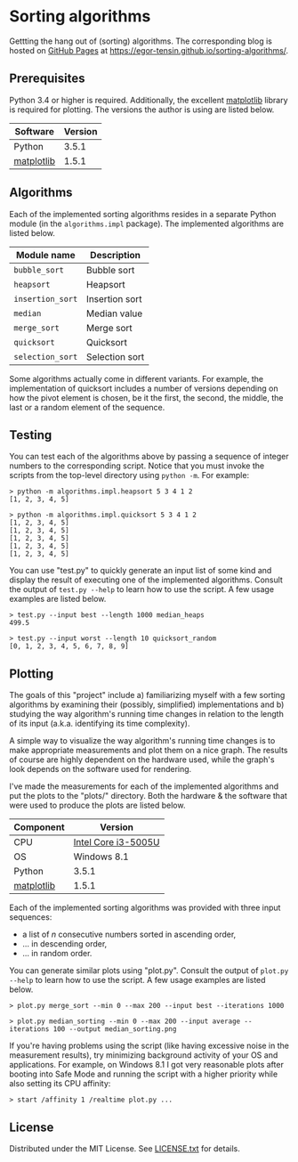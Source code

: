 Sorting algorithms
==================

Gettting the hang out of (sorting) algorithms.
The corresponding blog is hosted on [GitHub Pages] at
https://egor-tensin.github.io/sorting-algorithms/.

[GitHub Pages]: https://pages.github.com/

Prerequisites
-------------

Python 3.4 or higher is required.
Additionally, the excellent [matplotlib] library is required for plotting.
The versions the author is using are listed below.

Software     | Version
------------ | -------
Python       | 3.5.1
[matplotlib] | 1.5.1

Algorithms
----------

Each of the implemented sorting algorithms resides in a separate Python module
(in the `algorithms.impl` package).
The implemented algorithms are listed below.

Module name      | Description
---------------- | --------------
`bubble_sort`    | Bubble sort
`heapsort`       | Heapsort
`insertion_sort` | Insertion sort
`median`         | Median value
`merge_sort`     | Merge sort
`quicksort`      | Quicksort
`selection_sort` | Selection sort

Some algorithms actually come in different variants.
For example, the implementation of quicksort includes a number of versions
depending on how the pivot element is chosen, be it the first, the second, the
middle, the last or a random element of the sequence.

Testing
-------

You can test each of the algorithms above by passing a sequence of integer
numbers to the corresponding script.
Notice that you must invoke the scripts from the top-level directory using
`python -m`.
For example:

```
> python -m algorithms.impl.heapsort 5 3 4 1 2
[1, 2, 3, 4, 5]
```

```
> python -m algorithms.impl.quicksort 5 3 4 1 2
[1, 2, 3, 4, 5]
[1, 2, 3, 4, 5]
[1, 2, 3, 4, 5]
[1, 2, 3, 4, 5]
[1, 2, 3, 4, 5]
```

You can use "test.py" to quickly generate an input list of some kind and
display the result of executing one of the implemented algorithms.
Consult the output of `test.py --help` to learn how to use the script.
A few usage examples are listed below.

```
> test.py --input best --length 1000 median_heaps
499.5
```

```
> test.py --input worst --length 10 quicksort_random
[0, 1, 2, 3, 4, 5, 6, 7, 8, 9]
```

Plotting
--------

The goals of this "project" include a) familiarizing myself with a few sorting
algorithms by examining their (possibly, simplified) implementations and b)
studying the way algorithm's running time changes in relation to the length of
its input (a.k.a. identifying its time complexity).

A simple way to visualize the way algorithm's running time changes is to make
appropriate measurements and plot them on a nice graph.
The results of course are highly dependent on the hardware used, while the
graph's look depends on the software used for rendering.

I've made the measurements for each of the implemented algorithms and put the
plots to the "plots/" directory.
Both the hardware & the software that were used to produce the plots are listed
below.

Component    | Version
------------ | ---------------------
CPU          | [Intel Core i3-5005U]
OS           | Windows 8.1
Python       | 3.5.1
[matplotlib] | 1.5.1

[Intel Core i3-5005U]: http://ark.intel.com/products/84695/Intel-Core-i3-5005U-Processor-3M-Cache-2_00-GHz
[matplotlib]: http://matplotlib.org/

Each of the implemented sorting algorithms was provided with three input
sequences:

* a list of *n* consecutive numbers sorted in ascending order,
* ... in descending order,
* ... in random order.

You can generate similar plots using "plot.py".
Consult the output of `plot.py --help` to learn how to use the script.
A few usage examples are listed below.

```
> plot.py merge_sort --min 0 --max 200 --input best --iterations 1000
```

```
> plot.py median_sorting --min 0 --max 200 --input average --iterations 100 --output median_sorting.png
```

If you're having problems using the script (like having excessive noise in the
measurement results), try minimizing background activity of your OS and
applications.
For example, on Windows 8.1 I got very reasonable plots after booting into Safe
Mode and running the script with a higher priority while also setting its CPU
affinity:

```
> start /affinity 1 /realtime plot.py ...
```

License
-------

Distributed under the MIT License.
See [LICENSE.txt] for details.

[LICENSE.txt]: LICENSE.txt
